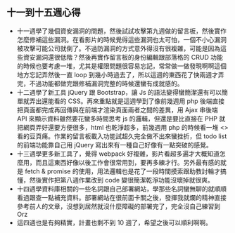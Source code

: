 ## 十一到十五週心得
* 十一週學了幾個資安漏洞的問題，然後試試攻擊第九週做的留言板，然後實作怎麼修補這些漏洞。在看影片的時候覺得這些漏洞也太可怕，一個不小心漏洞被攻擊可能公司就倒了。不過防漏洞的方式意外得沒有很複雜，可能是因為這些資安漏洞還很低階？然後再實作留言板的身份編輯跟部落格的 CRUD 功能的時候也要考慮一堆，尤其是權限問題很容易忘記，常常做一做發現啊啊這個地方忘記弄然後一直 loop 到幾小時過去了，所以這週的東西花了快兩週才弄完，不過功能都做完跟修補漏洞完整的時候還蠻有成就感的。
* 十二週學了新工具 jQuery 跟 Bootstrap，讓 Js 的語法變得蠻簡潔還有可以簡單就弄出還能看的 CSS。再來重點就是這週學到了像前幾週用 php 後端直接把頁面都完成再回傳與在前端才渲染頁面兩者之間的差異，用 Ajax 串後端 API 來顯示資料雖然要花蠻多時間思考 js 的邏輯，但還是要比直接在 PHP 就把網頁弄好還要方便很多，html 也乾淨超多，前幾週用 php 的時候看一堆 <> 看的豆頁痛。作業的留言板載入功能試超久完全做不出來蠻挫折，但 todo list 的前端功能靠自己用 jQuery 寫出來有一種自己好像有一點突破的感覺。
* 十三週學更多新工具了，覺得 webpack 好複雜，影片看超多遍才大概知道怎麼用，而且這東西好像以後工作會很常用到，要再多練才行。另外最有感的就是 fetch & promise 的使用，用法邏輯也是花了一段時間摸索跟助教討輪才搞懂，然後實作把第八週作業改到 code 變很簡潔乾淨功能沒壞掉就很爽。
* 十四週學資料庫相關的一些名詞跟自己部署網站，學那些名詞蠻無聊的就順順看過跟查一點補充資料。部署網站在很前面卡關之後，發揮我就爛的精神直接參考前人的文章，沒想到居然就沒什麼障礙的部署完了，完全沒自己練習到 Orz
* 這四週也是有夠精實，計畫也剩不到 10 週了，希望之後可以順利啊啊。
